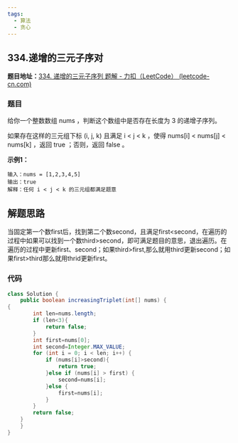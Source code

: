 ```yaml
---
tags:
  - 算法
  - 贪心
---
```


## 334.递增的三元子序对

**题目地址：**[334. 递增的三元子序列 题解 - 力扣（LeetCode） (leetcode-cn.com)](https://leetcode-cn.com/problems/increasing-triplet-subsequence/solution/)

### 题目

给你一个整数数组 nums ，判断这个数组中是否存在长度为 3 的递增子序列。

如果存在这样的三元组下标 (i, j, k) 且满足 i < j < k ，使得 nums[i] < nums[j] < nums[k] ，返回 true ；否则，返回 false 。

**示例1：**

```
输入：nums = [1,2,3,4,5]
输出：true
解释：任何 i < j < k 的三元组都满足题意
```

## 解题思路

当固定第一个数first后，找到第二个数second，且满足first<second，在遍历的过程中如果可以找到一个数third>second，即可满足题目的意思，退出遍历。在遍历的过程中更新first、second；如果third>first,那么就用third更新second；如果first>third那么就用thrid更新first。

### 代码

```java
class Solution {
    public boolean increasingTriplet(int[] nums) {
{
        int len=nums.length;
        if (len<3){
            return false;
        }
        int first=nums[0];
        int second=Integer.MAX_VALUE;
        for (int i = 0; i < len; i++) {
            if (nums[i]>second){
                return true;
            }else if (nums[i] > first) {
                second=nums[i];
            }else {
                first=nums[i];
            }
        }
        return false;
    }
    }
}
```

